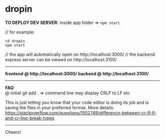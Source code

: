 # dropin

**TO DEPLOY DEV SERVER:**
inside app folder =>
```npm start```

// for example:

```
cd dropin
npm start

```

// the app will automatically open on http://localhost:3000/
// the backend express server can be viewed on http://localhost:3100/

---

**frontend @ http://localhost:3000/**
**backend @ http://localhost:3100/**

---

**FAQ**  
@ initial git add . => command line may display CRLF to LF etc

This is just letting you know that your code editor is doing its job and is saving the files in your preferred format.
More details:
https://stackoverflow.com/questions/1552749/difference-between-cr-lf-lf-and-cr-line-break-types

---

Cheers!
